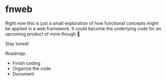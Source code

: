 # fnweb

Right now this is just a small exploration of how functional concepts might be applied in a web framework. It could
become the underlying code for an upcoming product of mine though 🤔

Stay tuned!

Roadmap:

* Finish coding
* Organize the code
* Document